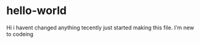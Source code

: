 # hello-world

Hi i havent changed anything tecently just started making this file. I'm new to codeing

